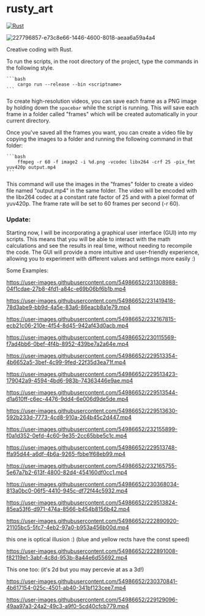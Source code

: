 # rusty_art

[![Rust](https://github.com/altunenes/rusty_art/actions/workflows/rust.yml/badge.svg)](https://github.com/altunenes/rusty_art/actions/workflows/rust.yml)


![227796857-e73c8e66-1446-4600-8018-aeaa6a59a4a4](https://user-images.githubusercontent.com/54986652/227951137-35ab864e-3329-4ef0-a4aa-2347f07296ca.png)

Creative coding with Rust.

To run the scripts, in the root directory of the project, type the commands in the following style.

    ```bash
        cargo run --release --bin <scriptname>
    ```

To create high-resolution videos, you can save each frame as a PNG image by holding down the `spacebar` while the script is running. This will save each frame in a folder called "frames" which will be created automatically in your current directory.


Once you've saved all the frames you want, you can create a video file by copying the images to a folder and running the following command in that folder:

    
    ```bash
        ffmpeg -r 60 -f image2 -i %d.png -vcodec libx264 -crf 25 -pix_fmt yuv420p output.mp4
    ```

This command will use the images in the "frames" folder to create a video file named "output.mp4" in the same folder. The video will be encoded with the libx264 codec at a constant rate factor of 25 and with a pixel format of yuv420p. The frame rate will be set to 60 frames per second (-r 60).



### Update: 

Starting now, I will be incorporating a graphical user interface (GUI) into my scripts. This means that you will be able to interact with the math calculations and see the results in real time, without needing to recompile the code. The GUI will provide a more intuitive and user-friendly experience, allowing you to experiment with different values and settings more easily :)

Some Examples:




https://user-images.githubusercontent.com/54986652/231308988-04f1cdae-27b8-4fd1-a84c-e69b06bf6b1b.mp4


https://user-images.githubusercontent.com/54986652/231419418-78d3abe9-bb9d-4a5e-83a6-86eacb8a1e79.mp4


https://user-images.githubusercontent.com/54986652/232167815-ecb21c06-210e-4f54-8d45-942af43d0acb.mp4


https://user-images.githubusercontent.com/54986652/230115569-f7ad4bb6-0bef-4f4b-8952-439be7a2a64e.mp4


https://user-images.githubusercontent.com/54986652/229513354-4b6652a5-3bef-4c99-9fed-22f35d3ea71f.mp4



https://user-images.githubusercontent.com/54986652/229513423-179042a9-4594-4bd6-983b-74363446e9ae.mp4


https://user-images.githubusercontent.com/54986652/229513544-d1a610ff-c6ec-4476-9dd4-6e006d9de5de.mp4



https://user-images.githubusercontent.com/54986652/229513630-592b233d-7773-4cd8-910a-264b45c2d447.mp4


https://user-images.githubusercontent.com/54986652/232155899-f0a1d352-0efd-4c60-9e35-2cc65bbe5c1c.mp4



https://user-images.githubusercontent.com/54986652/229513748-ffa95d44-a6df-4b6a-9265-fbbe1f68eb99.mp4


https://user-images.githubusercontent.com/54986652/232165755-5e67a7b2-613f-4800-82d4-454160df0cc1.mp4



https://user-images.githubusercontent.com/54986652/230368034-813a0bc0-06f5-4410-945c-df72f44c5932.mp4



https://user-images.githubusercontent.com/54986652/229513824-85ea53f6-d971-474a-8566-b454b8156b42.mp4


https://user-images.githubusercontent.com/54986652/222890920-21105bc5-5fc7-4eb2-97a0-b953a456b00d.mp4


this one is optical illusion :) (blue and yellow rects have the const speed)

https://user-images.githubusercontent.com/54986652/222891008-f82119e1-3abf-4c8d-953b-8a44e6d55692.mp4


This one too: (it's 2d but you may percevie at as a 3d!)

https://user-images.githubusercontent.com/54986652/230370841-4b617154-025c-4501-ab40-341bf123cee7.mp4




https://user-images.githubusercontent.com/54986652/229129096-49aa97a3-24a2-49c3-a9f0-5cd40cfcb779.mp4
